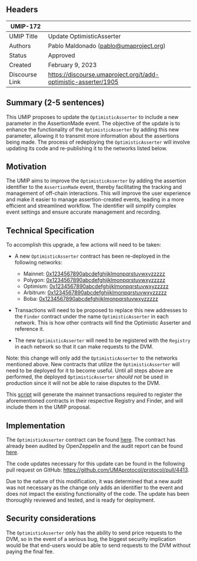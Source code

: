 ## Headers

| UMIP-172       |                                                                 |
| -------------- | --------------------------------------------------------------- |
| UMIP Title     | Update OptimisticAsserter                                       |
| Authors        | Pablo Maldonado (pablo@umaproject.org)                          |
| Status         | Approved                                                        |
| Created        | February 9, 2023                                                |
| Discourse Link | https://discourse.umaproject.org/t/add-optimistic-asserter/1905 |

## Summary (2-5 sentences)

This UMIP proposes to update the `OptimisticAsserter` to include a new parameter in the AssertionMade event. The objective of the update is to enhance the functionality of the `OptimisticAsserter` by adding this new parameter, allowing it to transmit more information about the assertions being made. The process of redeploying the `OptimisticAsserter` will involve updating its code and re-publishing it to the networks listed below.

## Motivation

The UMIP aims to improve the `OptimisticAsserter` by adding the assertion identifier to the `AssertionMade` event, thereby facilitating the tracking and management of off-chain interactions. This will improve the user experience and make it easier to manage assertion-created events, leading in a more efficient and streamlined workflow. The identifier will simplify complex event settings and ensure accurate management and recording.

## Technical Specification

To accomplish this upgrade, a few actions will need to be taken:

- A new `OptimisticAsserter` contract has been re-deployed in the following networks:

  - Mainnet: [0x1234567890abcdefghijklmonpqrstuvwxyzzzzz](https://etherscan.io/address/0x1234567890abcdefghijklmonpqrstuvwxyzzzzz)
  - Polygon: [0x1234567890abcdefghijklmonpqrstuvwxyzzzzz](https://polygonscan.com/address/0x1234567890abcdefghijklmonpqrstuvwxyzzzzz)
  - Optimism: [0x1234567890abcdefghijklmonpqrstuvwxyzzzzz](https://optimistic.etherscan.io/address/0x1234567890abcdefghijklmonpqrstuvwxyzzzzz)
  - Arbitrum: [0x1234567890abcdefghijklmonpqrstuvwxyzzzzz](https://arbiscan.io/address/0x1234567890abcdefghijklmonpqrstuvwxyzzzzz)
  - Boba: [0x1234567890abcdefghijklmonpqrstuvwxyzzzzz](https://bobascan.com/address/0x1234567890abcdefghijklmonpqrstuvwxyzzzzz)

- Transactions will need to be proposed to replace this new addresses to the `Finder` contract under the name `OptimisticAsserter` in each network. This is how other contracts will find the Optimistic Asserter and reference it.
- The new `OptimisticAsserter` will need to be registered with the `Registry` in each network so that it can make requests to the DVM.

Note: this change will only add the `OptimisticAsserter` to the networks mentioned above. New contracts that utilize the `OptimisticAsserter` will need to be deployed for it to become useful. Until all steps above are performed, the deployed `OptimisticAsserter` _should not_ be used in production since it will not be able to raise disputes to the DVM.

This [script](https://github.com/UMAprotocol/protocol/blob/master/packages/scripts/src/upgrade-tests/register-new-contract/1_Propose.ts) will generate the mainnet transactions required to register the aforementioned contracts in their respective Registry and Finder, and will include them in the UMIP proposal.

## Implementation

The `OptimisticAsserter` contract can be found [here](https://github.com/UMAprotocol/protocol/blob/master/packages/core/contracts/optimistic-asserter/implementation/OptimisticAsserter.sol). The contract has already been audited by OpenZeppelin and the audit report can be found [here](https://blog.openzeppelin.com/uma-optimistic-asserter-audit/).

The code updates necessary for this update can be found in the following pull request on GitHub: https://github.com/UMAprotocol/protocol/pull/4413.

Due to the nature of this modification, it was determined that a new audit was not necessary as the change only adds an identifier to the event and does not impact the existing functionality of the code. The update has been thoroughly reviewed and tested, and is ready for deployment.

## Security considerations

The `OptimisticAsserter` only has the ability to send price requests to the DVM, so in the event of a serious bug, the biggest security implication would be that end-users would be able to send requests to the DVM without paying the final fee.
